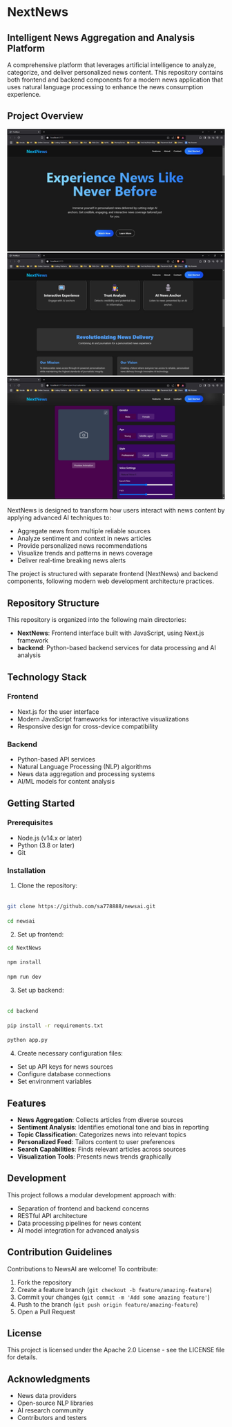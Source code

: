 # NextNews
## Intelligent News Aggregation and Analysis Platform

A comprehensive platform that leverages artificial intelligence to analyze, categorize, and deliver personalized news content. This repository contains both frontend and backend components for a modern news application that uses natural language processing to enhance the news consumption experience.

## Project Overview
![NextNews Banner](g1.jpg)
![NextNews Banner](g2.jpg)
![NextNews Banner](g3.jpg)


NextNews is designed to transform how users interact with news content by applying advanced AI techniques to:

- Aggregate news from multiple reliable sources
- Analyze sentiment and context in news articles
- Provide personalized news recommendations
- Visualize trends and patterns in news coverage
- Deliver real-time breaking news alerts

The project is structured with separate frontend (NextNews) and backend components, following modern web development architecture practices.

## Repository Structure

This repository is organized into the following main directories:

- **NextNews**: Frontend interface built with JavaScript, using Next.js framework
- **backend**: Python-based backend services for data processing and AI analysis

## Technology Stack

### Frontend 
- Next.js for the user interface
- Modern JavaScript frameworks for interactive visualizations
- Responsive design for cross-device compatibility

### Backend 
- Python-based API services
- Natural Language Processing (NLP) algorithms
- News data aggregation and processing systems
- AI/ML models for content analysis

## Getting Started

### Prerequisites

- Node.js (v14.x or later)
- Python (3.8 or later)
- Git

### Installation

1. Clone the repository:
   
```bash

git clone https://github.com/sa778888/newsai.git

cd newsai
```

2. Set up frontend:

```bash
cd NextNews

npm install

npm run dev
```


3. Set up backend:

```bash

cd backend

pip install -r requirements.txt

python app.py

```
4. Create necessary configuration files:
- Set up API keys for news sources
- Configure database connections
- Set environment variables

## Features

- **News Aggregation**: Collects articles from diverse sources
- **Sentiment Analysis**: Identifies emotional tone and bias in reporting
- **Topic Classification**: Categorizes news into relevant topics
- **Personalized Feed**: Tailors content to user preferences
- **Search Capabilities**: Finds relevant articles across sources
- **Visualization Tools**: Presents news trends graphically

## Development

This project follows a modular development approach with:

- Separation of frontend and backend concerns
- RESTful API architecture
- Data processing pipelines for news content
- AI model integration for advanced analysis

## Contribution Guidelines

Contributions to NewsAI are welcome! To contribute:

1. Fork the repository
2. Create a feature branch (`git checkout -b feature/amazing-feature`)
3. Commit your changes (`git commit -m 'Add some amazing feature'`)
4. Push to the branch (`git push origin feature/amazing-feature`)
5. Open a Pull Request

## License

This project is licensed under the Apache 2.0 License - see the LICENSE file for details.

## Acknowledgments

- News data providers
- Open-source NLP libraries
- AI research community
- Contributors and testers






